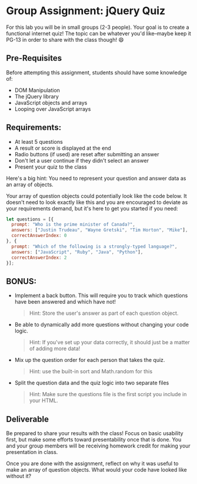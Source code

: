 # Group Assignment: jQuery Quiz

For this lab you will be in small groups (2-3 people). Your goal is to create a functional internet quiz! The topic can be whatever you'd like–maybe keep it PG-13 in order to share with the class though! 😄

## Pre-Requisites

Before attempting this assignment, students should have some knowledge of:

* DOM Manipulation
* The jQuery library
* JavaScript objects and arrays
* Looping over JavaScript arrays

## Requirements:

* At least 5 questions
* A result or score is displayed at the end
* Radio buttons (if used) are reset after submitting an answer
* Don't let a user continue if they didn't select an answer
* Present your quiz to the class

Here's a big hint: You need to represent your question and answer data as an array of objects.

Your array of question objects could potentially look like the code below. It doesn't need to look exactly like this and you are encouraged to deviate as your requirements demand, but it's here to get you started if you need:

```js
let questions = [{
  prompt: "Who is the prime minister of Canada?",
  answers: ["Justin Trudeau", "Wayne Gretski", "Tim Horton", "Mike"],
  correctAnswerIndex: 0
}, {
  prompt: "Which of the following is a strongly-typed language?",
  answers: ["JavaScript", "Ruby", "Java", "Python"],
  correctAnswerIndex: 2
}];
```

## BONUS:

* Implement a back button. This will require you to track which questions have been answered and which have not!
  > Hint: Store the user's answer as part of each question object.
* Be able to dynamically add more questions without changing your code logic.
  > Hint: If you've set up your data correctly, it should just be a matter of adding more data!
* Mix up the question order for each person that takes the quiz. 
  > Hint: use the built-in sort and Math.random for this
* Split the question data and the quiz logic into two separate files
  > Hint: Make sure the questions file is the first script you include in your HTML. 

## Deliverable

Be prepared to share your results with the class! Focus on basic usability first, but make some efforts toward presentability once that is done. You and your group members will be receiving homework credit for making your presentation in class.

Once you are done with the assignment, reflect on why it was useful to make an array of question objects. What would your code have looked like without it?
